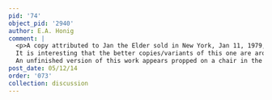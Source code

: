 ```yaml
---
pid: '74'
object_pid: '2940'
author: E.A. Honig
comment: |
  <p>A copy attributed to Jan the Elder sold in New York, Jan 11, 1979, #114 as JBI and Van Balen.<br />
  It is interesting that the better copies/variants of this one are around the same size. They vary a lot in quality -- some, like the one sold in Paris, are clearly not autograph by either master yet it's a good painting.<br />
  An unfinished version of this work appears propped on a chair in the unattributed kunstkammer painting in the London National Gallery. It appears to be larger than the Vienna painting, more the size of the present (Madrid) version. In the present painting, a clear area of reserve is visible around the foot of earth, leaving process of collaborative making unusually clear.</p>
post_date: 05/12/14
order: '073'
collection: discussion
---
```

